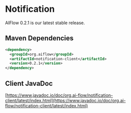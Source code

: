 # Notification

AIFlow 0.2.1 is our latest stable release.

## Maven Dependencies

```xml
<dependency>
  <groupId>org.aiflow</groupId>
  <artifactId>notification-client</artifactId>
  <version>0.2.1</version>
</dependency>
```

## Client JavaDoc

[https://www.javadoc.io/doc/org.ai-flow/notification-client/latest/index.html](https://www.javadoc.io/doc/org.ai-flow/notification-client/latest/index.html)